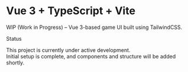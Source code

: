 # Vue 3 + TypeScript + Vite


WIP (Work in Progress) – Vue 3-based game UI built using TailwindCSS.

Status

This project is currently under active development.  
Initial setup is complete, and components and structure will be added shortly.
